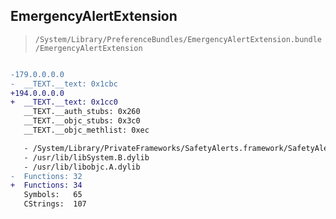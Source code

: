 ## EmergencyAlertExtension

> `/System/Library/PreferenceBundles/EmergencyAlertExtension.bundle/EmergencyAlertExtension`

```diff

-179.0.0.0.0
-  __TEXT.__text: 0x1cbc
+194.0.0.0.0
+  __TEXT.__text: 0x1cc0
   __TEXT.__auth_stubs: 0x260
   __TEXT.__objc_stubs: 0x3c0
   __TEXT.__objc_methlist: 0xec

   - /System/Library/PrivateFrameworks/SafetyAlerts.framework/SafetyAlerts
   - /usr/lib/libSystem.B.dylib
   - /usr/lib/libobjc.A.dylib
-  Functions: 32
+  Functions: 34
   Symbols:   65
   CStrings:  107
 

```
